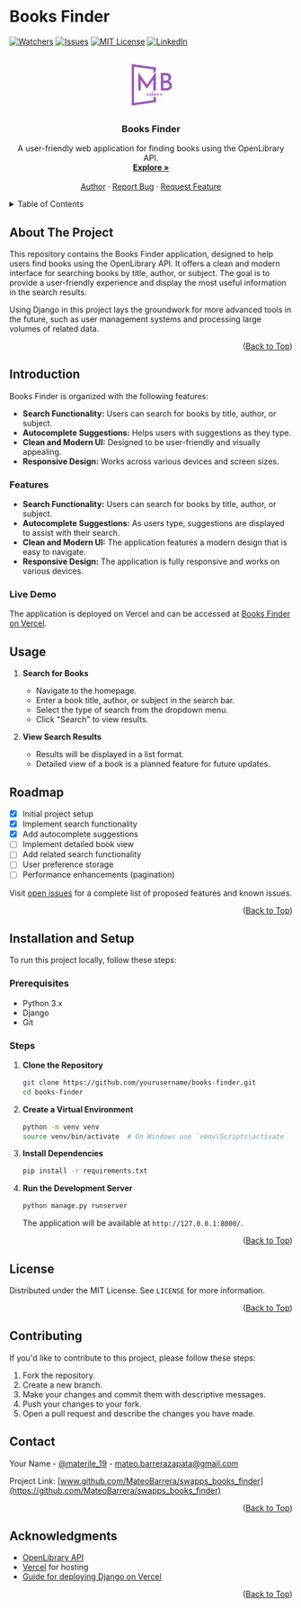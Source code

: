 # Books Finder

<a name="readme-top"></a>

<!-- Section by othneildrew/Best-README-Template

*** Thanks for checking out the Best-README-Template. If you have a suggestion
*** that would make this better, please fork the repo and create a pull request
*** or simply open an issue with the tag "enhancement".
*** Don't forget to give the project a star!
*** Thanks again! Now go create something AMAZING! :D
-->

<!-- PROJECT SHIELDS -->

[![Watchers][watchers-shield]][watchers-url]
[![Issues][issues-shield]][issues-url]
[![MIT License][license-shield]][license-url]
[![LinkedIn][linkedin-shield]][linkedin-url]

<!-- PROJECT LOGO -->
<br />
<div align="center">
  <a href="https://github.com/MateoBarrera/swapps_books_finder">
    <img src="static/img/MB_lila_dev.png" alt="Logo" width="80" height="80">
  </a>

  <h3 align="center">Books Finder</h3>

  <p align="center">
    A user-friendly web application for finding books using the OpenLibrary API.
    <br />
    <a href="https://github.com/MateoBarrera/swapps_books_finder"><strong>Explore »</strong></a>
    <br />
    <br />
    <a href="https://github.com/MateoBarrera">Author</a>
    ·
    <a href="https://github.com/MateoBarrera/swapps_books_finder/issues">Report Bug</a>
    ·
    <a href="https://github.com/MateoBarrera/swapps_books_finder/issues">Request Feature</a>
  </p>
</div>

<!-- TABLE OF CONTENTS -->
<details>
  <summary>Table of Contents</summary>
  <ol>
    <li><a href="#about-the-project">About The Project</a></li>
    <li><a href="#introduction">Introduction</a></li>
    <li><a href="#usage">Usage</a></li>
    <li><a href="#roadmap">Roadmap</a></li>
    <li><a href="#license">License</a></li>
    <li><a href="#contact">Contact</a></li>
    <li><a href="#acknowledgments">Acknowledgments</a></li>
  </ol>
</details>

<!-- ABOUT THE PROJECT -->

## About The Project

This repository contains the Books Finder application, designed to help users find books using the OpenLibrary API. It offers a clean and modern interface for searching books by title, author, or subject. The goal is to provide a user-friendly experience and display the most useful information in the search results.

Using Django in this project lays the groundwork for more advanced tools in the future, such as user management systems and processing large volumes of related data.

<p align="right">(<a href="#readme-top">Back to Top</a>)</p>

<!-- INTRODUCTION -->

## Introduction

Books Finder is organized with the following features:

- **Search Functionality:** Users can search for books by title, author, or subject.
- **Autocomplete Suggestions:** Helps users with suggestions as they type.
- **Clean and Modern UI:** Designed to be user-friendly and visually appealing.
- **Responsive Design:** Works across various devices and screen sizes.

### Features

- **Search Functionality:** Users can search for books by title, author, or subject.
- **Autocomplete Suggestions:** As users type, suggestions are displayed to assist with their search.
- **Clean and Modern UI:** The application features a modern design that is easy to navigate.
- **Responsive Design:** The application is fully responsive and works on various devices.

### Live Demo

The application is deployed on Vercel and can be accessed at [Books Finder on Vercel](https://swapps-books-finder.vercel.app/).

<!-- USAGE -->

## Usage

1. **Search for Books**

   - Navigate to the homepage.
   - Enter a book title, author, or subject in the search bar.
   - Select the type of search from the dropdown menu.
   - Click "Search" to view results.

2. **View Search Results**
   - Results will be displayed in a list format.
   - Detailed view of a book is a planned feature for future updates.

## Roadmap

- [x] Initial project setup
- [x] Implement search functionality
- [x] Add autocomplete suggestions
- [ ] Implement detailed book view
- [ ] Add related search functionality
- [ ] User preference storage
- [ ] Performance enhancements (pagination)

Visit [open issues](https://github.com/MateoBarrera/swapps_books_finder/issues) for a complete list of proposed features and known issues.

<p align="right">(<a href="#readme-top">Back to Top</a>)</p>

## Installation and Setup

To run this project locally, follow these steps:

### Prerequisites

- Python 3.x
- Django
- Git

### Steps

1. **Clone the Repository**

   ```bash
   git clone https://github.com/yourusername/books-finder.git
   cd books-finder
   ```

2. **Create a Virtual Environment**

   ```bash
   python -m venv venv
   source venv/bin/activate  # On Windows use `venv\Scripts\activate`
   ```

3. **Install Dependencies**

   ```bash
   pip install -r requirements.txt
   ```

4. **Run the Development Server**

   ```bash
   python manage.py runserver
   ```

   The application will be available at `http://127.0.0.1:8000/`.

<p align="right">(<a href="#readme-top">Back to Top</a>)</p>

<!-- LICENSE -->

## License

Distributed under the MIT License. See `LICENSE` for more information.

<p align="right">(<a href="#readme-top">Back to Top</a>)</p>

## Contributing

If you'd like to contribute to this project, please follow these steps:

1. Fork the repository.
2. Create a new branch.
3. Make your changes and commit them with descriptive messages.
4. Push your changes to your fork.
5. Open a pull request and describe the changes you have made.

<!-- CONTACT -->

## Contact

Your Name - [@materile_19](https://twitter.com/materile_19) - mateo.barrerazapata@gmail.com

Project Link: [www.github.com/MateoBarrera/swapps_books_finder](https://github.com/MateoBarrera/swapps_books_finder)

<p align="right">(<a href="#readme-top">Back to Top</a>)</p>

<!-- ACKNOWLEDGMENTS -->

## Acknowledgments

- [OpenLibrary API](https://openlibrary.org/developers/api)
- [Vercel](https://vercel.com) for hosting
- [Guide for deploying Django on Vercel](https://dev.to/codewitgabi/hosting-your-django-project-on-vercel-a-quick-and-easy-deployment-3217)

<p align="right">(<a href="#readme-top">Back to Top</a>)</p>

<!-- MARKDOWN LINKS & IMAGES -->

[watchers-shield]: https://img.shields.io/github/watchers/MateoBarrera/swapps_books_finder?style=for-the-badge
[watchers-url]: https://github.com/MateoBarrera/swapps_books_finder
[issues-shield]: https://img.shields.io/github/issues/MateoBarrera/swapps_books_finder?style=for-the-badge
[issues-url]: https://github.com/MateoBarrera/swapps_books_finder/issues
[license-shield]: https://img.shields.io/github/license/MateoBarrera/swapps_books_finder?style=for-the-badge
[license-url]: https://github.com/MateoBarrera/swapps_books_finder/blob/master/LICENSE
[linkedin-shield]: https://img.shields.io/badge/-LinkedIn-black.svg?style=for-the-badge&logo=linkedin&colorB=555
[linkedin-url]: https://www.linkedin.com/in/mateobarrerazapata
